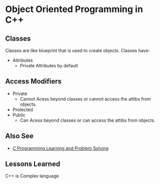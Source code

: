 
# Object Oriented Programming in C++
## Classes
Classes are like blueprint that is used to create objects.
Classes have:
- Attributes
    - Private Attributes by default

## Access Modifiers
- Private
    - Cannot Acess beyond classes or cannot access the attibs from objects.
- Protected
- Public
    - Can Acess beyond classes or can access the attibs from objects.

## Also See

 - [C Programming Learning and Problem Solving](https://github.com/sushantbramhacharya/CProgramming_LEC)


## Lessons Learned

C++ is Complex language

